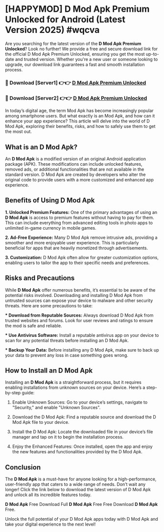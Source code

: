 # [HAPPYMOD] D Mod Apk Premium Unlocked for Android (Latest Version 2025) #wqcva

Are you searching for the latest version of the <strong>D Mod Apk Premium Unlocked</strong>? Look no further! We provide a free and secure download link for the official D Mod Apk Premium Unlocked, ensuring you get the most up-to-date and trusted version. Whether you're a new user or someone looking to upgrade, our download link guarantees a fast and smooth installation process.


<h3>🔴 Download [Server1] 👉👉 <a href="https://appsnew.pages.dev?q=D+Mod+Apk">D Mod Apk Premium Unlocked</a></h3>

<h3>🔴 Download [Server2] 👉👉 <a href="https://appsnew.pages.dev?q=D+Mod+Apk">D Mod Apk Premium Unlocked</a></h3>


In today’s digital age, the term Mod Apk has become increasingly popular among smartphone users. But what exactly is an Mod Apk, and how can it enhance your app experience? This article will delve into the world of D Mod Apk, exploring their benefits, risks, and how to safely use them to get the most out.


<h2>What is an D Mod Apk?</h2>

An <strong>D Mod Apk</strong> is a modified version of an original Android application package (APK). These modifications can include unlocked features, removed ads, or additional functionalities that are not available in the standard version. D Mod Apk are created by developers who alter the original code to provide users with a more customized and enhanced app experience.


<h2>Benefits of Using D Mod Apk</h2>

<strong> 1. Unlocked Premium Features:</strong> One of the primary advantages of using an <strong>D Mod Apk</strong> is access to premium features without having to pay for them. This can include everything from advanced editing tools in photo apps to unlimited in-game currency in mobile games.

<strong> 2. Ad-Free Experience:</strong> Many D Mod Apk remove intrusive ads, providing a smoother and more enjoyable user experience. This is particularly beneficial for apps that are heavily monetized through advertisements.

<strong> 3. Customization:</strong> D Mod Apk often allow for greater customization options, enabling users to tailor the app to their specific needs and preferences.


<h2>Risks and Precautions</h2>

While <strong>D Mod Apk</strong> offer numerous benefits, it’s essential to be aware of the potential risks involved. Downloading and installing D Mod Apk from untrusted sources can expose your device to malware and other security threats. Here are some precautions to take:

<strong> * Download from Reputable Sources:</strong> Always download D Mod Apk from trusted websites and forums. Look for user reviews and ratings to ensure the mod is safe and reliable.

<strong> * Use Antivirus Software:</strong> Install a reputable antivirus app on your device to scan for any potential threats before installing an D Mod Apk.

<strong> * Backup Your Data:</strong> Before installing any D Mod Apk, make sure to back up your data to prevent any loss in case something goes wrong.


<h2>How to Install an D Mod Apk</h2>

Installing an <strong>D Mod Apk</strong> is a straightforward process, but it requires enabling installations from unknown sources on your device. Here’s a step-by-step guide:

 1. Enable Unknown Sources: Go to your device’s settings, navigate to "Security," and enable "Unknown Sources".

 2. Download the D Mod Apk: Find a reputable source and download the D Mod Apk file to your device.

 3. Install the D Mod Apk: Locate the downloaded file in your device’s file manager and tap on it to begin the installation process.

 4. Enjoy the Enhanced Features: Once installed, open the app and enjoy the new features and functionalities provided by the D Mod Apk.


<h2><strong>Conclusion</strong></h2>

The <strong>D Mod Apk</strong> is a must-have for anyone looking for a high-performance, user-friendly app that caters to a wide range of needs. Don’t wait any longer! Click the link below to download the latest version of D Mod Apk and unlock all its incredible features today.

<strong>D Mod Apk</strong> Free Download Full <strong>D Mod Apk</strong> Free Free Download <strong>D Mod Apk</strong> Free.

Unlock the full potential of your D Mod Apk apps today with D Mod Apk and take your digital experience to the next level!